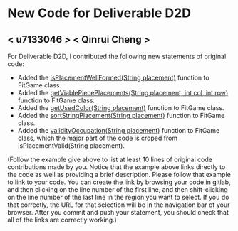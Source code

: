 # New Code for Deliverable D2D

## < u7133046 > < Qinrui Cheng >

For Deliverable D2D, I contributed the following new statements of original code:

- Added the [isPlacementWellFormed(String placement)](https://gitlab.cecs.anu.edu.au/u7133046/comp1110-ass2-tue15g/-/blob/master/src/comp1110/ass2/FitGame.java#L69-119) function to FitGame class.
- Added the [getViablePiecePlacements(String placement, int col, int row)](https://gitlab.cecs.anu.edu.au/u7133046/comp1110-ass2-tue15g/-/blob/master/src/comp1110/ass2/FitGame.java#L157-196) function to FitGame class.
- Added the [getUsedColor(String placement)](https://gitlab.cecs.anu.edu.au/u7133046/comp1110-ass2-tue15g/-/blob/master/src/comp1110/ass2/FitGame.java#L205-211) function to FitGame class.
- Added the [sortStringPlacement(String placement)](https://gitlab.cecs.anu.edu.au/u7133046/comp1110-ass2-tue15g/-/blob/master/src/comp1110/ass2/FitGame.java#L1066-1075) function to FitGame class.
- Added the [validityOccupation(String placement)](https://gitlab.cecs.anu.edu.au/u7133046/comp1110-ass2-tue15g/-/blob/master/src/comp1110/ass2/FitGame.java#L222) function to FitGame class, which the major part of the code is croped from isPlacementValid(String placement).

(Follow the example give above to list at least 10 lines of original code contributions made by you. Notice that the example above links directly to the code as well as providing a brief description.   Please follow that example to link to your code.  You can create the link by browsing your code in gitlab, and then clicking on the line number of the first line, and then shift-clicking on the line number of the last line in the region you want to select.  If you do that correctly, the URL for that selection will be in the navigation bar of your browser.  After you commit and push your statement, you should check that all of the links are correctly working.)